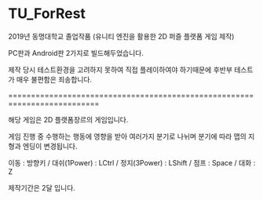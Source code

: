 # TU_ForRest
2019년 동명대학교 졸업작품 (유니티 엔진을 활용한 2D 퍼즐 플랫폼 게임 제작)

PC판과 Android판 2가지로 빌드해두었습니다. 

제작 당시 테스트환경을 고려하지 못하여 직접 플레이하여야 하기때문에 후반부 테스트가 매우 불편함은 죄송합니다.

==========================================================================

해당 게임은 2D 플랫폼장르의 게임입니다.

게임 진행 중 수행하는 행동에 영향을 받아 여러가지 분기로 나뉘며 분기에 따라 맵의 지형과 엔딩이 변경됩니다.

이동 : 방향키 / 대쉬(1Power) : LCtrl / 정지(3Power) : LShift / 점프 : Space / 대화 : Z

제작기간은 2달 입니다.
